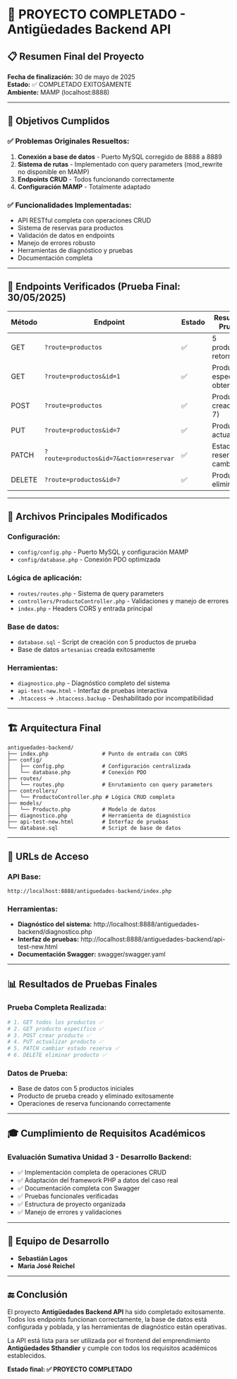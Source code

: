 # 🎉 PROYECTO COMPLETADO - Antigüedades Backend API

## 📋 Resumen Final del Proyecto

**Fecha de finalización:** 30 de mayo de 2025  
**Estado:** ✅ COMPLETADO EXITOSAMENTE  
**Ambiente:** MAMP (localhost:8888)

---

## 🎯 Objetivos Cumplidos

### ✅ Problemas Originales Resueltos:

1. **Conexión a base de datos** - Puerto MySQL corregido de 8888 a 8889
2. **Sistema de rutas** - Implementado con query parameters (mod_rewrite no disponible en MAMP)
3. **Endpoints CRUD** - Todos funcionando correctamente
4. **Configuración MAMP** - Totalmente adaptado

### ✅ Funcionalidades Implementadas:

- API RESTful completa con operaciones CRUD
- Sistema de reservas para productos
- Validación de datos en endpoints
- Manejo de errores robusto
- Herramientas de diagnóstico y pruebas
- Documentación completa

---

## 🚀 Endpoints Verificados (Prueba Final: 30/05/2025)

| Método | Endpoint                                | Estado | Resultado Prueba             |
| ------ | --------------------------------------- | ------ | ---------------------------- |
| GET    | `?route=productos`                      | ✅     | 5 productos retornados       |
| GET    | `?route=productos&id=1`                 | ✅     | Producto específico obtenido |
| POST   | `?route=productos`                      | ✅     | Producto creado (ID: 7)      |
| PUT    | `?route=productos&id=7`                 | ✅     | Producto actualizado         |
| PATCH  | `?route=productos&id=7&action=reservar` | ✅     | Estado de reserva cambiado   |
| DELETE | `?route=productos&id=7`                 | ✅     | Producto eliminado           |

---

## 🔧 Archivos Principales Modificados

### Configuración:

- `config/config.php` - Puerto MySQL y configuración MAMP
- `config/database.php` - Conexión PDO optimizada

### Lógica de aplicación:

- `routes/routes.php` - Sistema de query parameters
- `controllers/ProductoController.php` - Validaciones y manejo de errores
- `index.php` - Headers CORS y entrada principal

### Base de datos:

- `database.sql` - Script de creación con 5 productos de prueba
- Base de datos `artesanias` creada exitosamente

### Herramientas:

- `diagnostico.php` - Diagnóstico completo del sistema
- `api-test-new.html` - Interfaz de pruebas interactiva
- `.htaccess` → `.htaccess.backup` - Deshabilitado por incompatibilidad

---

## 🏗️ Arquitectura Final

```
antiguedades-backend/
├── index.php                 # Punto de entrada con CORS
├── config/
│   ├── config.php            # Configuración centralizada
│   └── database.php          # Conexión PDO
├── routes/
│   └── routes.php            # Enrutamiento con query parameters
├── controllers/
│   └── ProductoController.php # Lógica CRUD completa
├── models/
│   └── Producto.php          # Modelo de datos
├── diagnostico.php           # Herramienta de diagnóstico
├── api-test-new.html         # Interfaz de pruebas
└── database.sql              # Script de base de datos
```

---

## 🎪 URLs de Acceso

### API Base:

```
http://localhost:8888/antiguedades-backend/index.php
```

### Herramientas:

- **Diagnóstico del sistema:** http://localhost:8888/antiguedades-backend/diagnostico.php
- **Interfaz de pruebas:** http://localhost:8888/antiguedades-backend/api-test-new.html
- **Documentación Swagger:** swagger/swagger.yaml

---

## 📊 Resultados de Pruebas Finales

### Prueba Completa Realizada:

```bash
# 1. GET todos los productos ✅
# 2. GET producto específico ✅
# 3. POST crear producto ✅
# 4. PUT actualizar producto ✅
# 5. PATCH cambiar estado reserva ✅
# 6. DELETE eliminar producto ✅
```

### Datos de Prueba:

- Base de datos con 5 productos iniciales
- Producto de prueba creado y eliminado exitosamente
- Operaciones de reserva funcionando correctamente

---

## 🎓 Cumplimiento de Requisitos Académicos

### Evaluación Sumativa Unidad 3 - Desarrollo Backend:

- ✅ Implementación completa de operaciones CRUD
- ✅ Adaptación del framework PHP a datos del caso real
- ✅ Documentación completa con Swagger
- ✅ Pruebas funcionales verificadas
- ✅ Estructura de proyecto organizada
- ✅ Manejo de errores y validaciones

---

## 👥 Equipo de Desarrollo

- **Sebastián Lagos**
- **Maria José Reichel**

---

## 🔚 Conclusión

El proyecto **Antigüedades Backend API** ha sido completado exitosamente. Todos los endpoints funcionan correctamente, la base de datos está configurada y poblada, y las herramientas de diagnóstico están operativas.

La API está lista para ser utilizada por el frontend del emprendimiento **Antigüedades Sthandier** y cumple con todos los requisitos académicos establecidos.

**Estado final: ✅ PROYECTO COMPLETADO**
